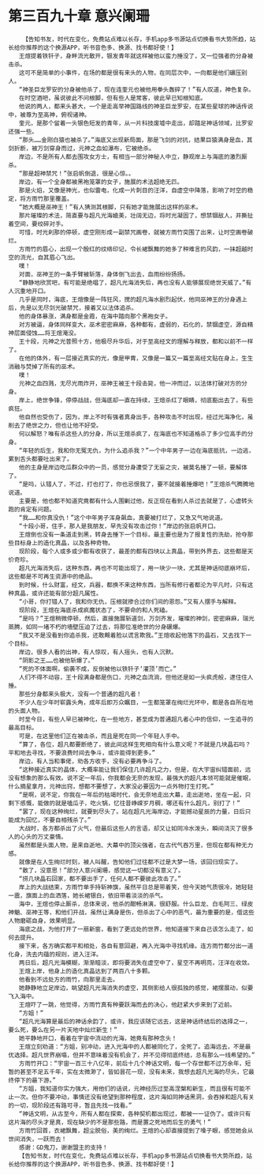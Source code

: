 # 第三百九十章 意兴阑珊
        【告知书友，时代在变化，免费站点难以长存，手机app多书源站点切换看书大势所趋，站长给你推荐的这个换源APP，听书音色多、换源、找书都好使！】
       王煊提着铁钎子，身畔流光散开，银发青年就这样被他以蛮力捶没了，又一位强者的分身被击杀。
       这可不是简单的小事件，在场的都是很有来头的人物，在同层次中，一向都是他们碾压别人。
       “神圣巨龙罗安的分身被他杀了，现在连奎元也被他用拳头轰碎了！”有人叹道，神色复杂。
       在时空酒吧，虽说彼此不问根脚，但有些人是常客，彼此早已知根知底。
       他说的两人，都来头甚大，一个是走高举神国路线的神圣巨龙罗安，在某些星球的神话传说中，被尊为至高神，俯视诸神。
       奎元，是那个留着一头银色短发的青年，从一片科技废墟中走出，却踏足神话领域，比罗安还强一些。
       “那头……金刚白猿也被杀了。”海底又出现新局面，那是飞剑的对抗，结果巨猿满身是血，其剑折断，被万剑穿身而过，元神之血如瀑布，它被绝杀。
       岸边，不是所有人都去围攻女方士，有相当一部分神秘人中立，静观岸上与海底的激烈厮杀。
       “那是超神禁咒！”张启帆倒退，很是心惊。。
       岸边，有一个全身都被黑袍笼罩的女子，施展的术法超绝无匹。
       那是火焰，又像是神光，也似雷电，化成一片刺目的汪洋，自虚空中降落，影响了时空的稳定，将方雨竹那里覆盖。
       “她大概是巫神王！”有人猜测其根脚，只有她才能施展出这样的巫术。
       那片璀璨的术法，简直要与超凡光海媲美，壮阔无边，将时光凝固了，想禁锢敌人，并撕扯着空间，要绞碎对手。
       可惜，时光刹那的停顿，虚空刚形成一副禁咒画卷，就被方雨竹突围了出来，让时空画卷破烂。
       方雨竹的眉心，出现一个殷红的纹络印记，令长裙飘舞的她多了种难言的风韵，一抹超越时空的流光，自其眉心飞出。
       噗！
       对面，巫神王的一条手臂被斩落，身体倒飞出去，血雨纷纷扬扬。
       “静静地欣赏吧，有可能是绝唱了，超凡光海消失后，再也没有人能够展现绝世天威了。”有人沉重地开口。
       几乎是同时，海底，王煊像是一阵狂风，搅的超凡海水剧烈起伏，他同巫神王的分身遇上后，先是以无尽剑光破禁咒，接着又以法体追杀。
       他的身体暴涨，满身都是金霞，在海中踏向那个黑袍女子。
       对方被逼，身体同样变大，巫术密密麻麻，各种都有，虚弱的，石化的，禁锢虚空，源自精神层面侵蚀……将王煊淹没。
       王十段，元神之光普照十方，他极尽升华后，对于至高经文的理解与释放，都和以前不一样了。
       在他的体外，有一层接近真实的光，像是甲胄，又像是一篇又一篇至高经文贴在身上，生生消融与焚掉了所有的巫术。
       噗！
       元神之血四溅，无尽光雨炸开，巫神王被王十段击毙，他一冲而过，以法体打破对方的分身。
       岸上，绝世争锋，停停战战，但海底却一直在持续，王煊杀红了眼睛，彻底豁出去了，有些疯狂。
       他自然也受伤了，因为，岸上不时有强者真身出手，各种攻击不时出现，经过光海净化，虽削去了绝世之力，但也让他不好受。
       何以解怒？唯有杀这些人的分身，所以王煊杀疯了，在海底也不知道格杀了多少位高手的分身。
       “年轻的后生，我和你无冤无仇，为什么追杀我？”一个中年男子一边在海底抵抗，一边逃，累到舌头都要吐出来了。
       他的主身是岸边吃瓜群众中的一员，感觉分身遭受了无妄之灾，被莫名捶了一顿，要解体了。
       “是吗，认错人了，不过，打也打了，你也忌恨我了，要不就接着捶爆吧！”王煊杀气腾腾地说道。
       主要是，他也都不知道究竟都有什么人围剿过他，反正现在看到人杀过去就是了，心虚转头跑的肯定有问题。
       “我……和你真没仇！”这个中年男子浑身飙血，真要被打烂了，又急又气地说道。
       “十段小哥，住手，那人是我朋友，早先没有攻击过你！”岸边的张启帆开口。
       王煊倒也没有一条道走到黑，转身去捶下一个目标，最主要也是为了报复性的洗劫，抢夺那些目标身上的造化真晶，以及各种奇物。
       现阶段，每个人或多或少都有收获了，最差的都有四块以上真晶，带到外界去，这些都是天价奇珍。
       超凡光海消失后，这种东西，再也不可能出现了，用一块少一块，尤其是神话彻底崩坏后，这些都是不可再生资源中的绝品。
       到时候，什么财富，经文，兵器，都换不来这种东西，当所有修行者都沦为平凡时，只有这种真晶，或许还能有部分超凡属性。
       “小哥，你打错人了，我和你无仇，压根就掺合过你们间的恩怨。”又有人摆手与解释。
       现阶段，王煊在海底杀成疯魔状态了，不要命的和人死磕。
       “是吗？”王煊稍微停顿，然后，直接施展斩道剑，万剑齐发，璀璨的神剑，密密麻麻，瑞光蒸腾，如同一堵不朽的墙壁压迫了过去，将那位准绝世的分身碾爆。
       “我又不是没看到你追杀我，还敢觍着脸以谎言欺我。”王煊收起他落下的晶石，又去找下一个目标。
       岸边，很多人看的出神，有人惊叹，有人摇头，也有人沉默。
       “阴影之王……也被他斩爆了。”
       “死的不体面啊，偷袭不成，反倒被他以铁钎子‘灌顶’而亡。”
       人们不得不动容，王十段满身都是伤口，元神之血流淌，但他还是如一头疯虎般，逮住住人捶。
       那些分身都来头极大，没有一个普通的超凡者！
       不少人在少年时崭露头角，成年后即万众瞩目，一生都笼罩在绚烂光环中，都是各自所在地的头面人物。
       时至今日，有些人早已被神化，在一些地方，甚至成为普通超凡者心中的信仰，一生追寻的最高目标。
       可是，在这里他们正在被击杀，而且是死在同一个年轻人手中。
       “算了，各位，超凡都要断绝了，彼此间这样生死相向有什么意义呢？不就是几块晶石吗？平和地去寻找，不要浪费时间去争斗，或许能得到更多。”
       岸边，有人当和事佬，劝各方收手，没有必要再争斗了。
       “这种接近真实的晶体，大概率能让我们保住几许超凡之力，但是，在大宇宙纠错面前，远没有想象的那么有效。说不定一年后，你我都会无奈的发现，最强大的超凡本领可能就是催眠，什么摘星拿月，元神出窍，想都不要想了，大家没必要因为一点外物打生打死。”
       “是啊，说不定，你我在一年后的枯竭时代，会无奈地走出大幕，走出逝地，坐在一起，只剩下感慨，能做的就是嗑瓜子，吃火锅，忆往昔峥嵘岁月稠，哪还有什么超凡，别打了！”
       “罢了，现在这种绚烂，就要到尽头了。站在超凡光海岸边，才能撼动星辰的力量，日后只能成为回忆，不要自相残杀了。”
       大战时，各方都杀出了火气，但最后这些人的言语，却又让如同冷水泼头，瞬间浇灭了很多人的心头的万丈豪情。
       虽然都是头面人物，是来自逝地、大幕中的顶尖强者，在古代气吞万里，但现在都有种无力感。
       就像是在人生绚烂时刻，被人叫醒，告知他们过往都不过是大梦一场，该回归现实了。
       “散了，没意思！”部分人意兴阑珊，感觉这一切都没有意义了。
       “捞几块晶石回家，都不要出手了，任何人都不要彼此攻击了。”
       岸上的大战结束，方雨竹单手持斩神旗，虽然平日总是带着笑，但今天她气质很冷，她轻轻一震，旗面上的血洒落，她长裙银白，依旧带着淡淡的杀气。
       海中，王煊也停止厮杀，总体来说，他杀的酣畅淋漓，很舒服。什么巨龙、白毛阿三、绿皮神魈、巫神王等，和他们开战，虽然让满身是伤，但杀出了心中的恶气，最为重要的是，借这些人物磨砺自身，效果明显。
       海底之战，为他打开了一扇新窗，看到了更远处的世界，他知道接下来自己该怎么走了，如何去提升。
       接下来，各方确实都平和相处，各自有意回避，再入光海中寻找机缘。连方雨竹都分出一道化身，洗去内蕴的规则，进入汪洋。
       两日后，超凡光海模糊，渐渐暗淡，即将要消失在虚空中了，星空不再明亮，汪洋在收敛。
       王煊上岸，他身上的造化真晶达到了两百八十多颗。
       他看到不远处方的雨竹，向那里走去。
       她静静地立足岸边，眺望超凡光海消失的虚空，其侧影给人很孤独的感觉，裙摆展动，似要飞入海中。
       王煊吓了一跳，他觉得，方雨竹真有种要跃海而去的决心，他赶紧大步来到了近前。
       “方姐！”
       “超凡光海算是最后的神话余韵了，或许，我应该随它远去，这是神话终结后的选择之一，要么死，要么在另一片天地中灿烂新生！”
       她平静地开口，看着在宇宙中流动的光海，她竟有那种念头！
       王煊立刻劝道：“方姐，别冲动，进入光海中的人都被同化了，全死了。追海远去，不是最优选择。超凡世界崩塌，但并不意味着没有机会了，并不见得彻底终结，总有那么一线希望的。”
       方雨竹开口：“宇宙一百三十八亿年，前后十几个神话文明，每一个存世都不过万余年，短暂的甚至不足五千年，实在太微渺了，皆如昙花一现，没有未来，我想去超凡光海的尽头，它最终停下的最下游。”
       “方姐，我知道你实力强大，用他们的话说，元神经历过至高涅槃和新生，而且很有可能不止一次。但你不要冲动，事情还没有绝望到那种程度，这片海如同神话黑洞，会吞掉和超凡有关的一切，现阶段还有路可寻，暂且先找一找看。”
       “神话文明，从古至今，所有人都在探索，各种契机都出现过，都被一一证伪了。或许只有这片海的尽头才是真，现在缺少的不是那些路，而是置之死地而后生的勇气！”
       方雨竹回首，衣裙飘舞，超尘脱俗，美的绚烂。王煊的心却直接提到了嗓子眼，感觉她会从世间消失，一跃而去！
       感谢：GD鬼刀，谢谢盟主的支持！
       【告知书友，时代在变化，免费站点难以长存，手机app多书源站点切换看书大势所趋，站长给你推荐的这个换源APP，听书音色多、换源、找书都好使！】
